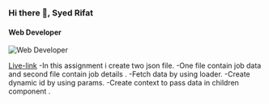 ### Hi there 👋, Syed Rifat
#### Web Developer
![Web Developer](https://scontent.fdac24-4.fna.fbcdn.net/v/t39.30808-6/315036039_658701239155418_4599935356432845298_n.jpg?stp=dst-jpg_p640x640&_nc_cat=101&ccb=1-7&_nc_sid=e3f864&_nc_ohc=GLR3Xb5khLMAX_r1ghy&_nc_ht=scontent.fdac24-4.fna&oh=00_AfB-sQz9Q9QOIqQIWkVNjxsDox-uRRvibs0ynnK8HCijdQ&oe=643B40EF)

[Live-link](https://need-job.netlify.app/)
-In this assignment i create two json file.
-One file contain job data and second file contain job details .
-Fetch data by using loader.
-Create dynamic id by using params.
-Create context to  pass data in children component .
